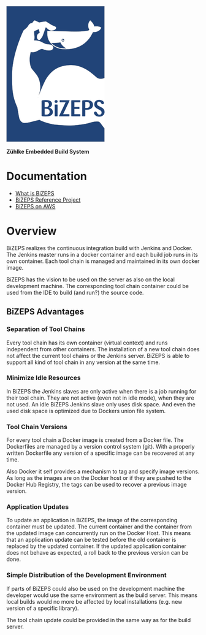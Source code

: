 ![logo](doc/Logo/BiZEPS_Logo_small.png)

**Zühlke Embedded Build System**

#   Documentation
- [What is BiZEPS](doc/introduction/01_BiZEPS_Introduction.md)
- [BiZEPS Reference Project](doc/referenceProject/01_BizepsReferenceProject.md)
- [BiZEPS on AWS](doc/Setup/BiZEPS_AWS_EC2.md)

#   Overview
BiZEPS realizes the continuous integration build with Jenkins and Docker.
The Jenkins master runs in a docker container and each build job runs in its own container.
Each tool chain is managed and maintained in its own docker image.

BiZEPS has the vision to be used on the server as also on the local development machine.
The corresponding tool chain container could be used from the IDE to build (and run?) the source code.

##  BiZEPS Advantages
### Separation of Tool Chains
Every tool chain has its own container (virtual context) and runs independent from other containers.
The installation of a new tool chain does not affect the current tool chains or the Jenkins server.
BiZEPS is able to support all kind of tool chain in any version at the same time.

### Minimize Idle Resources
In BiZEPS the Jenkins slaves are only active when there is a job running for their tool chain.
They are not active (even not in idle mode), when they are not used.
An idle BiZEPS Jenkins slave only uses disk space.
And even the used disk space is optimized due to Dockers union file system.

### Tool Chain Versions
For every tool chain a Docker image is created from a Docker file.
The Dockerfiles are managed by a version control system (git).
With a properly written Dockerfile any version of a specific image can be recovered at any time.

Also Docker it self provides a mechanism to tag and specify image versions.
As long as the images are on the Docker host or if they are pushed to the Docker Hub Registry,
the tags can be used to recover a previous image version.

### Application Updates
To update an application in BiZEPS, the image of the corresponding container must be updated.
The current container and the container from the updated image can concurrently run on the Docker Host.
This means that an application update can be tested before the old container is replaced by the updated container.
If the updated application container does not behave as expected, a roll back to the previous version can be done.

### Simple Distribution of the Development Environment
If parts of BiZEPS could also be used on the development machine the developer
would use the same environment as the build server.
This means local builds would no more be affected by local installations (e.g. new version of a specific library).

The tool chain update could be provided in the same way as for the build server.
